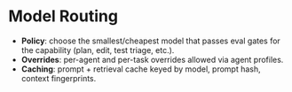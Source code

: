 # Model Routing

- **Policy**: choose the smallest/cheapest model that passes eval gates for the capability (plan, edit, test triage, etc.).
- **Overrides**: per-agent and per-task overrides allowed via agent profiles.
- **Caching**: prompt + retrieval cache keyed by model, prompt hash, context fingerprints.
